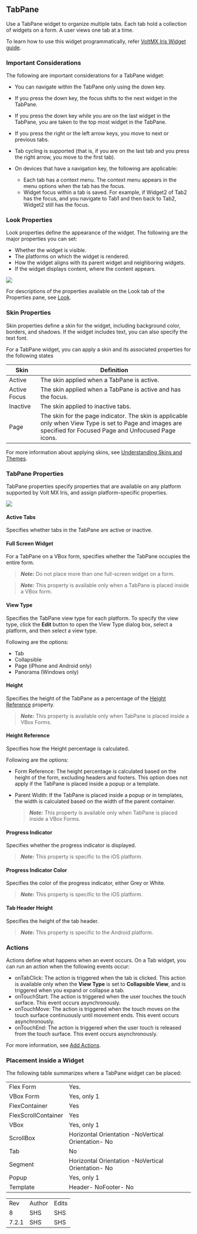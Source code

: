                            


TabPane
-------

Use a TabPane widget to organize multiple tabs. Each tab hold a collection of widgets on a form. A user views one tab at a time.

To learn how to use this widget programmatically, refer [VoltMX Iris Widget guide](../../../Iris/iris_widget_prog_guide/Content/TabPane.md#tabpane-widget).

### Important Considerations

The following are important considerations for a TabPane widget:

*   You can navigate within the TabPane only using the down key.
*   If you press the down key, the focus shifts to the next widget in the TabPane.
*   If you press the down key while you are on the last widget in the TabPane, you are taken to the top most widget in the TabPane.
*   If you press the right or the left arrow keys, you move to next or previous tabs.
*   Tab cycling is supported (that is, if you are on the last tab and you press the right arrow, you move to the first tab).

*   On devices that have a navigation key, the following are applicable:
    *   Each tab has a context menu. The context menu appears in the menu options when the tab has the focus.
    *   Widget focus within a tab is saved. For example, if Widget2 of Tab2 has the focus, and you navigate to Tab1 and then back to Tab2, Widget2 still has the focus.
        

### Look Properties

Look properties define the appearance of the widget. The following are the major properties you can set:

*   Whether the widget is visible.
*   The platforms on which the widget is rendered.
*   How the widget aligns with its parent widget and neighboring widgets.
*   If the widget displays content, where the content appears.

![](Resources/Images/tabPane.png)

For descriptions of the properties available on the Look tab of the Properties pane, see [Look](Look.md#Flex).

### Skin Properties

Skin properties define a skin for the widget, including background color, borders, and shadows. If the widget includes text, you can also specify the text font.

For a TabPane widget, you can apply a skin and its associated properties for the following states

  
| Skin | Definition |
| --- | --- |
| Active | The skin applied when a TabPane is active. |
| Active Focus | The skin applied when a TabPane is active and has the focus. |
| Inactive | The skin applied to inactive tabs. |
| Page | The skin for the page indicator. The skin is applicable only when View Type is set to Page and images are specified for Focused Page and Unfocused Page icons. |

For more information about applying skins, see [Understanding Skins and Themes](Customizing_the_Look_and_Feel_with_Skins.md).

### TabPane Properties

TabPane properties specify properties that are available on any platform supported by Volt MX Iris, and assign platform-specific properties.

![](Resources/Images/image12.png)

#### Active Tabs

Specifies whether tabs in the TabPane are active or inactive.

#### Full Screen Widget

For a TabPane on a VBox form, specifies whether the TabPane occupies the entire form.

> **_Note:_** Do not place more than one full-screen widget on a form.

> **_Note:_** This property is available only when a TabPane is placed inside a VBox form.

#### View Type

Specifies the TabPane view type for each platform. To specify the view type, click the **Edit** button to open the View Type dialog box, select a platform, and then select a view type.

Following are the options:

*   Tab
*   Collapsible
*   Page (iPhone and Android only)
*   Panorama (Windows only)

#### Height

Specifies the height of the TabPane as a percentage of the [](#height-reference)[Height Reference](#Height_Reference) property.

> **_Note:_** This property is available only when TabPane is placed inside a VBox Forms.

#### Height Reference

Specifies how the Height percentage is calculated.

Following are the options:

*   Form Reference: The height percentage is calculated based on the height of the form, excluding headers and footers. This option does not apply if the TabPane is placed inside a popup or a template.
*   Parent Width: If the TabPane is placed inside a popup or in templates, the width is calculated based on the width of the parent container.
    
    > **_Note:_** This property is available only when TabPane is placed inside a VBox Forms.
    

#### Progress Indicator

Specifies whether the progress indicator is displayed.

> **_Note:_** This property is specific to the iOS platform.

#### Progress Indicator Color

Specifies the color of the progress indicator, either Grey or White.

> **_Note:_** This property is specific to the iOS platform.

#### Tab Header Height

Specifies the height of the tab header.

> **_Note:_** This property is specific to the Android platform.

### Actions

Actions define what happens when an event occurs. On a Tab widget, you can run an action when the following events occur:

*   onTabClick: The action is triggered when the tab is clicked. This action is available only when the **View Type** is set to **Collapsible View**, and is triggered when you expand or collapse a tab.
*   onTouchStart: The action is triggered when the user touches the touch surface. This event occurs asynchronously.
*   onTouchMove: The action is triggered when the touch moves on the touch surface continuously until movement ends. This event occurs asynchronously.
*   onTouchEnd: The action is triggered when the user touch is released from the touch surface. This event occurs asynchronously.

For more information, see [Add Actions](working_with_Action_Editor.md).

### Placement inside a Widget

The following table summarizes where a TabPane widget can be placed:

<table style="mc-table-style: url('Resources/TableStyles/Basic.css');" class="TableStyle-Basic" cellspacing="0"><colgroup><col class="TableStyle-Basic-Column-Column1" style="width: 79px;"> <col class="TableStyle-Basic-Column-Column1"></colgroup><tbody><tr class="TableStyle-Basic-Body-Body1"><td class="TableStyle-Basic-BodyE-Column1-Body1">Flex Form</td><td class="TableStyle-Basic-BodyD-Column1-Body1">Yes.</td></tr><tr class="TableStyle-Basic-Body-Body1"><td class="TableStyle-Basic-BodyE-Column1-Body1">VBox Form</td><td class="TableStyle-Basic-BodyD-Column1-Body1">Yes, only 1</td></tr><tr class="TableStyle-Basic-Body-Body1"><td class="TableStyle-Basic-BodyE-Column1-Body1">FlexContainer</td><td class="TableStyle-Basic-BodyD-Column1-Body1">Yes</td></tr><tr class="TableStyle-Basic-Body-Body1"><td class="TableStyle-Basic-BodyE-Column1-Body1">FlexScrollContainer</td><td class="TableStyle-Basic-BodyD-Column1-Body1">Yes</td></tr><tr class="TableStyle-Basic-Body-Body1"><td class="TableStyle-Basic-BodyE-Column1-Body1">VBox</td><td class="TableStyle-Basic-BodyD-Column1-Body1">Yes, only 1</td></tr><tr class="TableStyle-Basic-Body-Body1"><td class="TableStyle-Basic-BodyE-Column1-Body1">ScrollBox</td><td class="TableStyle-Basic-BodyD-Column1-Body1">Horizontal Orientation -NoVertical Orientation- No</td></tr><tr class="TableStyle-Basic-Body-Body1"><td class="TableStyle-Basic-BodyE-Column1-Body1">Tab</td><td class="TableStyle-Basic-BodyD-Column1-Body1">No</td></tr><tr class="TableStyle-Basic-Body-Body1"><td class="TableStyle-Basic-BodyE-Column1-Body1">Segment</td><td class="TableStyle-Basic-BodyD-Column1-Body1">Horizontal Orientation -NoVertical Orientation- No</td></tr><tr class="TableStyle-Basic-Body-Body1"><td class="TableStyle-Basic-BodyE-Column1-Body1">Popup</td><td class="TableStyle-Basic-BodyD-Column1-Body1">Yes, only 1</td></tr><tr class="TableStyle-Basic-Body-Body1"><td class="TableStyle-Basic-BodyB-Column1-Body1">Template&nbsp;</td><td class="TableStyle-Basic-BodyA-Column1-Body1">Header- NoFooter- No</td></tr></tbody></table>

<table style="margin-left: 0;margin-right: auto;mc-table-style: url('Resources/TableStyles/RevisionTable.css');" class="TableStyle-RevisionTable" cellspacing="0" data-mc-conditions="Default.HTML5 Only"><colgroup><col class="TableStyle-RevisionTable-Column-Column1" style="width: 26px;"> <col class="TableStyle-RevisionTable-Column-Column1"> <col class="TableStyle-RevisionTable-Column-Column1"></colgroup><tbody><tr class="TableStyle-RevisionTable-Body-Body1"><td class="TableStyle-RevisionTable-BodyE-Column1-Body1" data-mc-conditions="Default.HTML5 Only">Rev</td><td class="TableStyle-RevisionTable-BodyE-Column1-Body1" data-mc-conditions="Default.HTML5 Only">Author</td><td class="TableStyle-RevisionTable-BodyD-Column1-Body1" data-mc-conditions="Default.HTML5 Only">Edits</td></tr><tr class="TableStyle-RevisionTable-Body-Body1"><td class="TableStyle-RevisionTable-BodyE-Column1-Body1" data-mc-conditions="Default.HTML5 Only">8</td><td class="TableStyle-RevisionTable-BodyE-Column1-Body1" data-mc-conditions="Default.HTML5 Only">SHS</td><td class="TableStyle-RevisionTable-BodyD-Column1-Body1" data-mc-conditions="Default.HTML5 Only">SHS</td></tr><tr class="TableStyle-RevisionTable-Body-Body1"><td class="TableStyle-RevisionTable-BodyB-Column1-Body1" data-mc-conditions="Default.HTML5 Only">7.2.1</td><td class="TableStyle-RevisionTable-BodyB-Column1-Body1" data-mc-conditions="Default.HTML5 Only">SHS</td><td class="TableStyle-RevisionTable-BodyA-Column1-Body1" data-mc-conditions="Default.HTML5 Only">SHS</td></tr></tbody></table>
